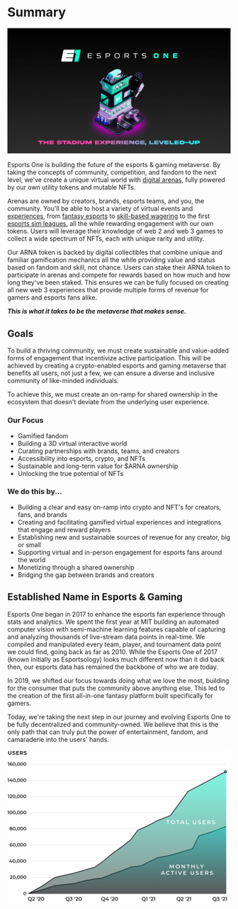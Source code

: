 # Summary

![Building the metaverse for esports and gaming, the right way.](<.gitbook/assets/Intro Slide>)

Esports One is building the future of the esports & gaming metaverse. By taking the concepts of community, competition, and fandom to the next level, we've create a unique virtual world with [digital arenas](metaverse/metarena.md), fully powered by our own utility tokens and mutable NFTs.

Arenas are owned by creators, brands, esports teams, and you, the community. You'll be able to host a variety of virtual events and [experiences](metaverse/experiences/), from [fantasy esports](metaverse/experiences/fantasy-esports.md) to [skill-based wagering](metaverse/experiences/skill-based.md) to the first [esports sim leagues](metaverse/experiences/simulated-leagues.md), all the while rewarding engagement with our own tokens. Users will leverage their knowledge of web 2 and web 3 games to collect a wide spectrum of NFTs, each with unique rarity and utility.

Our ARNA token is backed by digital collectibles that combine unique and familiar gamification mechanics all the while providing value and status based on fandom and skill, not chance. Users can stake their ARNA token to participate in arenas and compete for rewards based on how much and how long they've been staked. This ensures we can be fully focused on creating all new web 3 experiences that provide multiple forms of revenue for gamers and esports fans alike.

_**This is what it takes to be the metaverse that makes sense.**_

## Goals

To build a thriving community, we must create sustainable and value-added forms of engagement that incentivize active participation. This will be achieved by creating a crypto-enabled esports and gaming metaverse that benefits all users, not just a few, we can ensure a diverse and inclusive community of like-minded individuals.

To achieve this, we must create an on-ramp for shared ownership in the ecosystem that doesn't deviate from the underlying user experience.

### Our Focus

* Gamified fandom
* Building a 3D virtual interactive world
* Curating partnerships with brands, teams, and creators
* Accessibility into esports, crypto, and NFTs
* Sustainable and long-term value for $ARNA ownership
* Unlocking the true potential of NFTs

### We do this by...

* Building a clear and easy on-ramp into crypto and NFT's for creators, fans, and brands
* Creating and facilitating gamified virtual experiences and integrations that engage and reward players
* Establishing new and sustainable sources of revenue for any creator, big or small
* Supporting virtual and in-person engagement for esports fans around the world
* Monetizing through a shared ownership
* Bridging the gap between brands and creators

## Established Name in Esports & Gaming

Esports One began in 2017 to enhance the esports fan experience through stats and analytics. We spent the first year at MIT building an automated computer vision with semi-machine learning features capable of capturing and analyzing thousands of live-stream data points in real-time. We compiled and manipulated every team, player, and tournament data point we could find, going back as far as 2010. While the Esports One of 2017 (known initially as Esportsology) looks much different now than it did back then, our esports data has remained the backbone of who we are today.

In 2019, we shifted our focus towards doing what we love the most, building for the consumer that puts the community above anything else. This led to the creation of the first all-in-one fantasy platform built specifically for gamers.

Today, we're taking the next step in our journey and evolving Esports One to be fully decentralized and community-owned. We believe that this is the only path that can truly put the power of entertainment, fandom, and camaraderie into the users' hands.

![](<.gitbook/assets/User Growth.png>)
